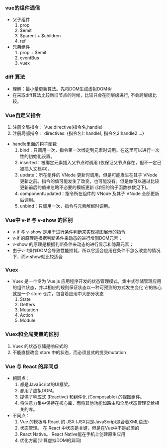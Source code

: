 ### vue的组件通信 ###
- 父子组件
  1. prop
  2. $emit
  3. $parent + $children
  4. ref
- 兄弟组件
  1. prop + $emit
  2. eventBus
  3. vuex


### diff 算法 ###
- 理解：最小量更新算法。先将DOM生成虚拟DOM树
- 在采取diff算法比较新旧节点的时候，比较只会在同层级进行, 不会跨层级比较。


### Vue自定义指令 ###
1. 注册全局指令： Vue.directive(指令名,handle)
2. 注册局部指令： directives: {指令名1: handle1, 指令名2:handle2 ...}
- handle里面的钩子函数
  1. bind：只调用一次，指令第一次绑定到元素时调用。在这里可以进行一次性的初始化设置。
  2. inserted：被绑定元素插入父节点时调用 (仅保证父节点存在，但不一定已被插入文档中)。
  3. update：所在组件的 VNode 更新时调用，但是可能发生在其子 VNode 更新之前。指令的值可能发生了改变，也可能没有。但是你可以通过比较更新前后的值来忽略不必要的模板更新 (详细的钩子函数参数见下)。
  4. componentUpdated：指令所在组件的 VNode 及其子 VNode 全部更新后调用。
  5. unbind：只调用一次，指令与元素解绑时调用。


### Vue中 v-if 与 v-show 的区别 ###
- v-if 与 v-show 是用于进行条件判断来实现视图展示的指令
- v-if 的原理是根据判断条件来动态的进行增删DOM元素；
- v-show 的原理是根据判断条件来动态的进行显示和隐藏元素；
- 由于v-if操作DOM会导致性能损耗，所以它适合应用在条件不怎么改变的情况下，而v-show就比较适合


### Vuex ###
- Vuex 是一个专为 Vue.js 应用程序开发的状态管理模式，集中式存储管理应用的组件状态，并以相应的规则保证状态以一种可预测的方式发生变化
  它的核心就是一个 store 仓库，包含着应用中大部分状态
  1. State
  2. Getters
  3. Mutation
  4. Action
  5. Module


### Vuex和全局变量的区别 ###
1. Vuex 的状态存储是响应式的
2. 不能直接改变 store 中的状态，而必须显式的提交mutation


### Vue 与 React 的异同点 ###
- 相同点： 
  1. 都是JavaScript的UI框架。
  2. 都用了虚拟DOM。
  3. 提供了响应式 (Reactive) 和组件化 (Composable) 的视图组件。
  4. 将注意力集中保持在核心库，而将其他功能如路由和全局状态管理交给相关的库。
- 不同点：
  1. Vue 的模板与 React 的 JSX (JSX只是JavaScript混合着XML语法)
  2. 状态管理。 在 React 中状态是关键，但是在Vue中不是必须的
  3. React Native。 React Native能在手机上创建原生应用
  4. 优化方面(计算虚拟DOM的异同)